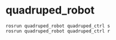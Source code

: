 # quadruped_robot

```
rosrun quadruped_robot quadruped_ctrl s
rosrun quadruped_robot quadruped_ctrl r
```
